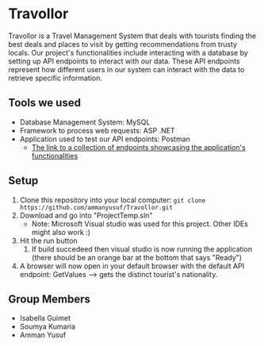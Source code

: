 # Travollor

Travollor is a Travel Management System that deals with tourists finding the best deals and places to visit by getting recommendations from trusty locals. Our project's functionalities include interacting with a database by setting up API endpoints to interact with our data. These API endpoints represent how different users in our system can interact with the data to retrieve specific information. 

## Tools we used
* Database Management System: MySQL
* Framework to process web requests: ASP .NET 
* Application used to test our API endpoints: Postman
   * <a href="https://travollorskrt.postman.co/collections/11165259-4219dc20-1698-44ac-8ab9-112359846b1c?version=latest&workspace=da8fe5a3-2159-45f6-800e-fab0ba0c6fdc" target="">The link to a collection of endpoints showcasing the application's functionalities</a>

## Setup
1. Clone this repository into your local computer: `git clone https://github.com/ammanyusuf/Travollor.git`
2. Download and go into "ProjectTemp.sln"
    * Note: Microsoft Visual studio was used for this project. Other IDEs might also work :)
3. Hit the run button
   1. If build succedeed then visual studio is now running the application (there should be an orange bar at the bottom that says "Ready")
4. A browser will now open in your default browser with the default API endpoint: GetValues --> gets the distinct tourist's nationality.

## Group Members
* Isabella Guimet
* Soumya Kumaria
* Amman Yusuf
